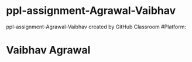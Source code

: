 # ppl-assignment-Agrawal-Vaibhav
ppl-assignment-Agrawal-Vaibhav created by GitHub Classroom
#Platform:
# Vaibhav Agrawal
